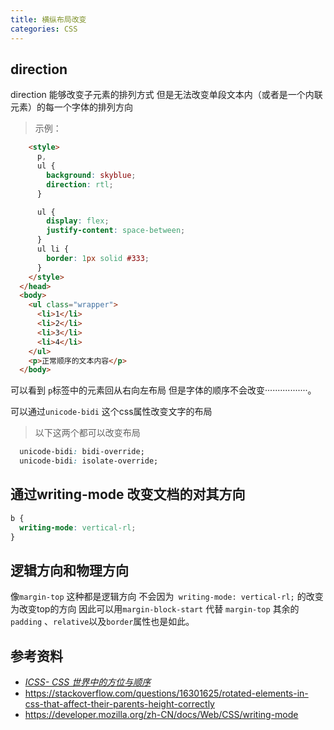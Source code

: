 ```yaml
---
title: 横纵布局改变
categories: CSS
---
```


## direction
direction 能够改变子元素的排列方式 但是无法改变单段文本内（或者是一个内联元素）的每一个字体的排列方向

> 示例：
```html
    <style>
      p,
      ul {
        background: skyblue;
        direction: rtl;
      }

      ul {
        display: flex;
        justify-content: space-between;
      }
      ul li {
        border: 1px solid #333;
      }
    </style>
  </head>
  <body>
    <ul class="wrapper">
      <li>1</li>
      <li>2</li>
      <li>3</li>
      <li>4</li>
    </ul>
    <p>正常顺序的文本内容</p>
  </body>
```

可以看到 `p`标签中的元素回从右向左布局 但是字体的顺序不会改变·················。

可以通过`unicode-bidi` 这个css属性改变文字的布局
> 以下这两个都可以改变布局
```css
  unicode-bidi: bidi-override;
  unicode-bidi: isolate-override;
```

## 通过writing-mode 改变文档的对其方向

```css
b {
  writing-mode: vertical-rl;
}
```
## 逻辑方向和物理方向

像`margin-top` 这种都是逻辑方向 不会因为` writing-mode: vertical-rl;` 的改变为改变top的方向 因此可以用`margin-block-start` 代替 `margin-top` 其余的 `padding` 、`relative`以及`border`属性也是如此。

 ## 参考资料
- [*ICSS- CSS 世界中的方位与顺序*](https://github.com/chokcoco/iCSS/issues/127)
- https://stackoverflow.com/questions/16301625/rotated-elements-in-css-that-affect-their-parents-height-correctly
- https://developer.mozilla.org/zh-CN/docs/Web/CSS/writing-mode
